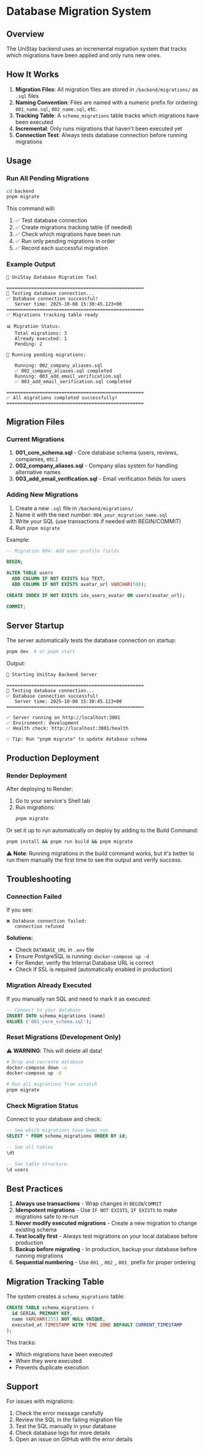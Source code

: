 # Database Migration System

## Overview

The UniStay backend uses an incremental migration system that tracks which migrations have been applied and only runs new ones.

## How It Works

1. **Migration Files**: All migration files are stored in `/backend/migrations/` as `.sql` files
2. **Naming Convention**: Files are named with a numeric prefix for ordering: `001_name.sql`, `002_name.sql`, etc.
3. **Tracking Table**: A `schema_migrations` table tracks which migrations have been executed
4. **Incremental**: Only runs migrations that haven't been executed yet
5. **Connection Test**: Always tests database connection before running migrations

## Usage

### Run All Pending Migrations

```bash
cd backend
pnpm migrate
```

This command will:
1. ✅ Test database connection
2. ✅ Create migrations tracking table (if needed)
3. ✅ Check which migrations have been run
4. ✅ Run only pending migrations in order
5. ✅ Record each successful migration

### Example Output

```
🚀 UniStay Database Migration Tool

==================================================
🔌 Testing database connection...
✅ Database connection successful!
   Server time: 2025-10-08 15:30:45.123+00
==================================================
✅ Migrations tracking table ready

📊 Migration Status:
   Total migrations: 3
   Already executed: 1
   Pending: 2

🔄 Running pending migrations:

   Running: 002_company_aliases.sql
   ✅ 002_company_aliases.sql completed
   Running: 003_add_email_verification.sql
   ✅ 003_add_email_verification.sql completed

==================================================
✅ All migrations completed successfully!
==================================================
```

## Migration Files

### Current Migrations

1. **001_core_schema.sql** - Core database schema (users, reviews, companies, etc.)
2. **002_company_aliases.sql** - Company alias system for handling alternative names
3. **003_add_email_verification.sql** - Email verification fields for users

### Adding New Migrations

1. Create a new `.sql` file in `/backend/migrations/`
2. Name it with the next number: `004_your_migration_name.sql`
3. Write your SQL (use transactions if needed with BEGIN/COMMIT)
4. Run `pnpm migrate`

Example:

```sql
-- Migration 004: Add user profile fields

BEGIN;

ALTER TABLE users
  ADD COLUMN IF NOT EXISTS bio TEXT,
  ADD COLUMN IF NOT EXISTS avatar_url VARCHAR(500);

CREATE INDEX IF NOT EXISTS idx_users_avatar ON users(avatar_url);

COMMIT;
```

## Server Startup

The server automatically tests the database connection on startup:

```bash
pnpm dev  # or pnpm start
```

Output:
```
🚀 Starting UniStay Backend Server

==================================================
🔌 Testing database connection...
✅ Database connection successful!
   Server time: 2025-10-08 15:30:45.123+00
==================================================

✅ Server running on http://localhost:3001
✅ Environment: development
✅ Health check: http://localhost:3001/health

💡 Tip: Run "pnpm migrate" to update database schema
```

## Production Deployment

### Render Deployment

After deploying to Render:

1. Go to your service's Shell tab
2. Run migrations:
   ```bash
   pnpm migrate
   ```

Or set it up to run automatically on deploy by adding to the Build Command:
```bash
pnpm install && pnpm run build && pnpm migrate
```

⚠️ **Note**: Running migrations in the build command works, but it's better to run them manually the first time to see the output and verify success.

## Troubleshooting

### Connection Failed

If you see:
```
❌ Database connection failed:
   connection refused
```

**Solutions:**
- Check `DATABASE_URL` in `.env` file
- Ensure PostgreSQL is running: `docker-compose up -d`
- For Render, verify the Internal Database URL is correct
- Check if SSL is required (automatically enabled in production)

### Migration Already Executed

If you manually ran SQL and need to mark it as executed:

```sql
-- Connect to your database
INSERT INTO schema_migrations (name) 
VALUES ('001_core_schema.sql');
```

### Reset Migrations (Development Only)

⚠️ **WARNING**: This will delete all data!

```bash
# Drop and recreate database
docker-compose down -v
docker-compose up -d

# Run all migrations from scratch
pnpm migrate
```

### Check Migration Status

Connect to your database and check:

```sql
-- See which migrations have been run
SELECT * FROM schema_migrations ORDER BY id;

-- See all tables
\dt

-- See table structure
\d users
```

## Best Practices

1. **Always use transactions** - Wrap changes in `BEGIN`/`COMMIT`
2. **Idempotent migrations** - Use `IF NOT EXISTS`, `IF EXISTS` to make migrations safe to re-run
3. **Never modify executed migrations** - Create a new migration to change existing schema
4. **Test locally first** - Always test migrations on your local database before production
5. **Backup before migrating** - In production, backup your database before running migrations
6. **Sequential numbering** - Use `001_`, `002_`, `003_` prefix for proper ordering

## Migration Tracking Table

The system creates a `schema_migrations` table:

```sql
CREATE TABLE schema_migrations (
  id SERIAL PRIMARY KEY,
  name VARCHAR(255) NOT NULL UNIQUE,
  executed_at TIMESTAMP WITH TIME ZONE DEFAULT CURRENT_TIMESTAMP
);
```

This tracks:
- Which migrations have been executed
- When they were executed
- Prevents duplicate execution

## Support

For issues with migrations:
1. Check the error message carefully
2. Review the SQL in the failing migration file
3. Test the SQL manually in your database
4. Check database logs for more details
5. Open an issue on GitHub with the error details
